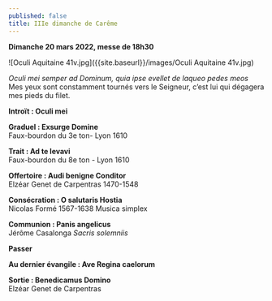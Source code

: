 ```yaml
---
published: false
title: IIIe dimanche de Carême
---
```

**Dimanche 20 mars 2022, messe de 18h30**

![Oculi Aquitaine 41v.jpg]({{site.baseurl}}/images/Oculi Aquitaine 41v.jpg)

*Oculi mei semper ad Dominum, quia ipse evellet de laqueo pedes meos*  
Mes yeux sont constamment tournés vers le Seigneur, c’est lui qui dégagera mes pieds du filet.

**Introït : Oculi mei**

**Graduel : Exsurge Domine**  
Faux-bourdon du 3e ton- Lyon 1610

**Trait : Ad te levavi**  
Faux-bourdon du 8e ton - Lyon 1610

**Offertoire : Audi benigne Conditor**  
Elzéar Genet de Carpentras 1470-1548

**Consécration : O salutaris Hostia**  
Nicolas Formé 1567-1638 Musica simplex

**Communion : Panis angelicus**  
Jérôme Casalonga *Sacris solemniis*

**Passer** 

**Au dernier évangile : Ave Regina caelorum**

**Sortie : Benedicamus Domino**  
Elzéar Genet de Carpentras
